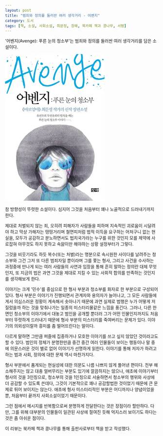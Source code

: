 ```yaml
---
layout: post
title: "범죄와 정의를 둘러싼 여러 생각거리 - 어벤지"
category: 도서
tags: [책, 소설, 사회소설, 최문정, 창해, 북카페 책과 콩나무, 서평]
---
```


'어벤지(Avenge): 푸른 눈의 청소부'는
범죄와 정의를 둘러싼 여러 생각거리를 담은 소설이다.

![표지](/images/avenge-book-h480.jpg)

참 방향성이 뚜렷한 소설이다.
심지어 그것을 처음부터 꽤나 노골적으로 드러내기까지 한다.

제대로 처벌되지 않는 죄,
오히려 피해자가 사람들을 피하며 지속적인 괴로움이 시달려야 하고
막상 가해자는 떵떵거리며 철면피처럼 법적 이득을 요구하는 어처구니 없는 현실을,
모두가 공감하고 분노하면서도
법치국가라는 누구를 위한 것인지 모를 제약에 사로잡혀
아무것도 하지 못하고 속앓이만 해야하는 상황 설정부터가 그렇다.

그것을 비웃기라도 하듯 복수(또는 처벌)라는 명분으로 속시원한 사이다를 날려주는 청소부와
그건 그저 또 다른 범죄자일 뿐이라며 그를 쫓는 형사,
그리고 사건을 수사하는 과정중에 만나게 되는 여러 사람들의 사연과 입장을 통해
흔히 말하는 정의란 대체 무엇인지,
또 지금의 법은 과연 그것을 제대로 지킬 수 있는 사회적 합의를 만족하는 것인지를 생각해보게 한다.

이야기는 크게 '민수'를 중심으로 한 형사 부분과
청소부를 화자로 한 부분으로 구성되어있다.
형사 부분은 이야기가 진행되면서 관계자와 용의자가 늘어나고,
그 모든 사람들에게서 의심스러운 정황이 계속해서 솟아나기 때문에
과연 실제로 범행은 누가 어떻게 저질렀을까 하는 것을 맞춰나가는 일종의 미스터리물같은 느낌을 풍긴다.
그러나, 다른 한 면인 청소부의 이야기에서 대놓고 범인을 공개할 뿐더러
그가 어떤 인물인지까지도 처음부터 뚜렷하게 드러내기 때문에
형사 부분의 미스터리를 죽여버리는 문제가 있다.
이야기의 의외성이랄까 흥미를 좀 떨어뜨린다는 말이다.

다르게 말하면 그만큼 퍼즐에 집중하거나 모호한 이야기를 쓰고 싶지 않았던 것이라고도 할 수 있다.
범인의 정체가 분명한만큼 중간 중간 여러 인물들이 보이는 행동이나 말 중에 의문스러운 것이 별로 없어
이야기가 선명하게 읽힌다.
이야기를 통해 저자가 하려고 하는 법과 사회, 정의에 대한 문제 역시 마찬가지다.

형사 부분에서 품게되는 현실성에 대한 의문도 나름 나쁘지 않게 풀어낸 편이다.
전부 해소해주지는 않고 대충 얼버무리는 부분도 있기에 깔끔하지는 않으나,
애초에 이야기부터 형사의 것을 3인칭으로, 청소부의 것을 1인칭으로 서술하면서
청소부의 행위와 사상에 더 공감할 수 있도록 쓴데다,
그것이 기본적으로 꽤나 공감할법한 것이었기 때문에 큰 문제로 튀어 보이지는 않는다.
애초에 형사 미스터리적인 부분은 어디까지나 양념이었을 뿐,
처음부터 끝까지 사회소설이었기 때문이다.

그런 점에서 메시지를 반복함으로써 분명하게 전달한다는 것은 장점이라 할만하다.
다만, 그를 위해 대부분의 인물들이 일관된 사상에 절여진 듯해 억지스러 보이기도 하다는 것은 좀 아쉬운 점이다.



<div class="im im-info">
이 리뷰는 북카페 책과 콩나무를 통해 출판사로부터 책을 받고 작성했다.
</div>
